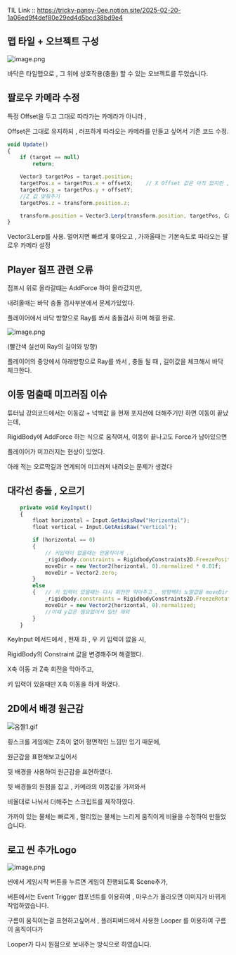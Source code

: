 TIL Link :: https://tricky-pansy-0ee.notion.site/2025-02-20-1a06ed9f4def80e29ed4d5bcd38bd9e4

## 맵 타일 + 오브젝트 구성

![image.png](attachment:6911f5ad-f8b3-4231-bd4f-c177e8c805c7:image.png)

바닥은 타일맵으로 , 그 위에 상호작용(충돌) 할 수 있는 오브젝트를 두었습니다.

## 팔로우 카메라 수정

특정 Offset을 두고 그대로 따라가는 카메라가 아니라 ,

Offset은 그대로 유지하되 , 러프하게 따라오는 카메라를 만들고 싶어서 기존 코드 수정.

```jsx
void Update()
{
    if (target == null)
        return;

    Vector3 targetPos = target.position;
    targetPos.x = targetPos.x + offsetX;    // X Offset 값은 아직 없지만 , 미래를 위해 만들어만 둔다
    targetPos.y = targetPos.y + offsetY;
    //Z 값 맞춰주기
    targetPos.z = transform.position.z;

    transform.position = Vector3.Lerp(transform.position, targetPos, CameraMoveMaxSpeed * Time.deltaTime);
}
```

Vector3.Lerp를 사용. 멀어지면 빠르게 쫒아오고 , 가까울때는 기본속도로 따라오는 팔로우 카메라 설정

## Player 점프 관련 오류

점프시 위로 올라갈떄는 AddForce 하여 올라갔지만, 

내려올때는 바닥 충돌 검사부분에서 문제가있었다.

플레이어에서 바닥 방향으로 Ray를 쏴서 충돌검사 하며 해결 완료.

![image.png](attachment:8ed193a8-48a6-4695-9b59-5be12166fe1d:image.png)

(빨간색 실선이 Ray의 길이와 방향)

플레이어의 중앙에서 아래방향으로 Ray를 쏴서 , 충돌 될 때 , 길이값을 체크해서 바닥체크한다.

## 이동 멈출때 미끄러짐 이슈

튜터님 강의코드에서는 이동값 + 넉백값 을 현재 포지션에 더해주기만 하면 이동이 끝났는데,

RigidBody에 AddForce 하는 식으로 움직여서, 이동이 끝나고도 Force가 남아있으면

플레이어가 미끄러지는 현상이 있었다.

아래 적는 오르막길과 연계되어 미끄러져 내려오는 문제가 생겼다

## 대각선 충돌 , 오르기

```jsx
    private void KeyInput()
    {
        float horizontal = Input.GetAxisRaw("Horizontal");
        float vertical = Input.GetAxisRaw("Vertical");

        if (horizontal == 0)
        {
            // 키입력이 없을때는 안움직이게 ..
            _rigidbody.constraints = RigidbodyConstraints2D.FreezePositionX | RigidbodyConstraints2D.FreezeRotation;
            moveDir = new Vector2(horizontal, 0).normalized * 0.01f;
            moveDir = Vector2.zero;
        }    
        else
        {   // 키 입력이 있을때는 다시 회전만 막아주고 , 방향벡터 노말값을 moveDir에 만들어준다
            _rigidbody.constraints = RigidbodyConstraints2D.FreezeRotation;
            moveDir = new Vector2(horizontal, 0).normalized;
            //이때 y값은 필요없어서 일단 제외
        }
    }
```

KeyInput 메서드에서 , 현재 좌 , 우 키 입력이 없을 시,

RigidBody의 Constraint 값을 변경해주며 해결했다.

X축 이동 과 Z축 회전을 막아주고,

키 입력이 있을때만 X축 이동을 하게 하였다.

## 2D에서 배경 원근감

![움짤1.gif](attachment:7a401f40-d69f-4c1f-a164-782db0afb186:움짤1.gif)

횡스크롤 게임에는 Z축이 없어 평면적인 느낌만 있기 때문에,

원근감을 표현해보고싶어서

뒷 배경을 사용하여 원근감을 표현하였다.

뒷 배경들의 원점을 잡고 , 카메라의 이동값을 가져와서

비율대로 나눠서 더해주는 스크립트를 제작하였다.

가까이 있는 물체는 빠르게 , 멀리있는 물체는 느리게 움직이게 비율을 수정하여 만들었습니다.

## 로고 씬 추가Logo

![image.png](attachment:6efa407d-6cd4-422c-aa9c-6f3e567ea576:image.png)

씬에서 게임시작 버튼을 누르면 게임이 진행되도록 Scene추가,

버튼에서는 Event Trigger 컴포넌트를 이용하여 , 마우스가 올라오면 이미지가 바뀌게 작업하였습니다.

구름이 움직이는걸 표현하고싶어서 , 플러피버드에서 사용한 Looper 를 이용하여 구름이 움직이다가

Looper가 다시 원점으로 보내주는 방식으로 하였습니다.
